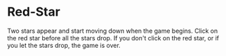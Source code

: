 # Red-Star
Two stars appear and start moving down when the game begins. Click on the red star before all the stars drop. If you don't click on the red star, or if you let the stars drop, the game is over.
